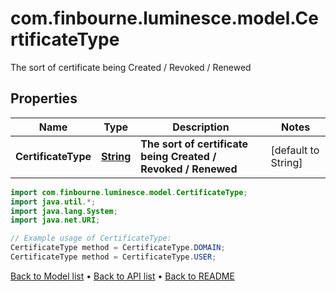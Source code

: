 # com.finbourne.luminesce.model.CertificateType
The sort of certificate being Created / Revoked / Renewed

## Properties

Name | Type | Description | Notes
------------ | ------------- | ------------- | -------------
**CertificateType** | [**String**](.md) | **The sort of certificate being Created / Revoked / Renewed** | [default to String]

```java
import com.finbourne.luminesce.model.CertificateType;
import java.util.*;
import java.lang.System;
import java.net.URI;

// Example usage of CertificateType:
CertificateType method = CertificateType.DOMAIN;
CertificateType method = CertificateType.USER;
```


[Back to Model list](../README.md#documentation-for-models) &#8226; [Back to API list](../README.md#documentation-for-api-endpoints) &#8226; [Back to README](../README.md)
